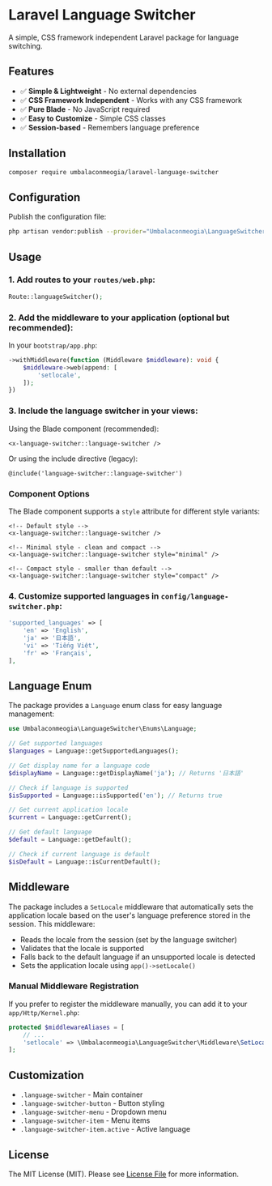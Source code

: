 # Laravel Language Switcher

A simple, CSS framework independent Laravel package for language switching.

## Features

- ✅ **Simple & Lightweight** - No external dependencies
- ✅ **CSS Framework Independent** - Works with any CSS framework
- ✅ **Pure Blade** - No JavaScript required
- ✅ **Easy to Customize** - Simple CSS classes
- ✅ **Session-based** - Remembers language preference

## Installation

```bash
composer require umbalaconmeogia/laravel-language-switcher
```

## Configuration

Publish the configuration file:

```bash
php artisan vendor:publish --provider="Umbalaconmeogia\LanguageSwitcher\LanguageSwitcherServiceProvider" --tag="language-switcher-config"
```

## Usage

### 1. Add routes to your `routes/web.php`:

```php
Route::languageSwitcher();
```

### 2. Add the middleware to your application (optional but recommended):

In your `bootstrap/app.php`:

```php
->withMiddleware(function (Middleware $middleware): void {
    $middleware->web(append: [
        'setlocale',
    ]);
})
```

### 3. Include the language switcher in your views:

Using the Blade component (recommended):
```blade
<x-language-switcher::language-switcher />
```

Or using the include directive (legacy):
```blade
@include('language-switcher::language-switcher')
```

### Component Options

The Blade component supports a `style` attribute for different style variants:
```blade
<!-- Default style -->
<x-language-switcher::language-switcher />

<!-- Minimal style - clean and compact -->
<x-language-switcher::language-switcher style="minimal" />

<!-- Compact style - smaller than default -->
<x-language-switcher::language-switcher style="compact" />
```

### 4. Customize supported languages in `config/language-switcher.php`:

```php
'supported_languages' => [
    'en' => 'English',
    'ja' => '日本語',
    'vi' => 'Tiếng Việt',
    'fr' => 'Français',
],
```

## Language Enum

The package provides a `Language` enum class for easy language management:

```php
use Umbalaconmeogia\LanguageSwitcher\Enums\Language;

// Get supported languages
$languages = Language::getSupportedLanguages();

// Get display name for a language code
$displayName = Language::getDisplayName('ja'); // Returns '日本語'

// Check if language is supported
$isSupported = Language::isSupported('en'); // Returns true

// Get current application locale
$current = Language::getCurrent();

// Get default language
$default = Language::getDefault();

// Check if current language is default
$isDefault = Language::isCurrentDefault();
```

## Middleware

The package includes a `SetLocale` middleware that automatically sets the application locale based on the user's language preference stored in the session. This middleware:

- Reads the locale from the session (set by the language switcher)
- Validates that the locale is supported
- Falls back to the default language if an unsupported locale is detected
- Sets the application locale using `app()->setLocale()`

### Manual Middleware Registration

If you prefer to register the middleware manually, you can add it to your `app/Http/Kernel.php`:

```php
protected $middlewareAliases = [
    // ...
    'setlocale' => \Umbalaconmeogia\LanguageSwitcher\Middleware\SetLocale::class,
];
```

## Customization

- `.language-switcher` - Main container
- `.language-switcher-button` - Button styling
- `.language-switcher-menu` - Dropdown menu
- `.language-switcher-item` - Menu items
- `.language-switcher-item.active` - Active language

## License

The MIT License (MIT). Please see [License File](LICENSE.md) for more information. 